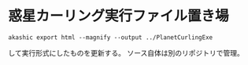 # 惑星カーリング実行ファイル置き場

```
akashic export html --magnify --output ../PlanetCurlingExe
```

して実行形式にしたものを更新する。
ソース自体は別のリポジトリで管理。